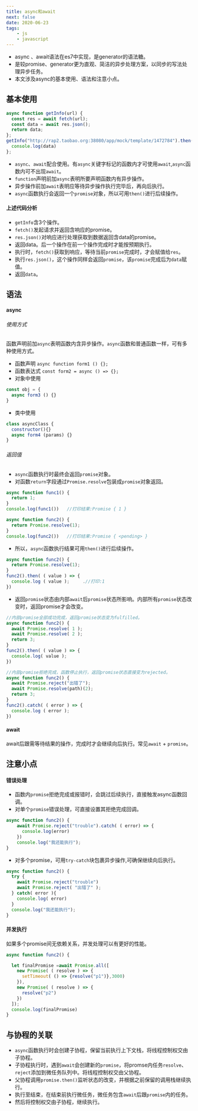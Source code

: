 ```yaml
---
title: async和await
next: false
date: 2020-06-23
tags:
    - js
    - javascript
---
```


- async 、await语法在es7中实现，是generator的语法糖。
- 是较promise、generator更为直观、简洁的异步处理方案，以同步的写法处理异步任务。
- 本文涉及async的基本使用、语法和注意小点。
## 基本使用

``` js
async function getInfo(url) {
  const res = await fetch(url);
  const data = await res.json();
  return data;
};
getInfo("http://rap2.taobao.org:38080/app/mock/template/1472784").then((data) => {
  console.log(data)
};
```
- `async`、`await`配合使用。有`async`关键字标记的函数内才可使用`await`,`async`函数内可不出现`await`。
- `function`声明前加`async`表明所要声明函数内有异步操作。
- 异步操作前加`await`表明应等待异步操作执行完毕后，再向后执行。
- `async`函数执行会返回一个`promise`对象，所以可用`then()`进行后续操作。
#### 上述代码分析
- `getInfo`含3个操作。
- `fetch()`发起请求并返回含响应的promise。
- `res.json()`对响应进行处理获取到数据返回含data的promise。
- 返回data。后一个操作在前一个操作完成时才能按预期执行。
- 执行时，`fetch()`获取到响应，等待当前`promise`完成时，才会赋值给`res`。
- 执行`res.json()`，这个操作同样会返回`promise`，该`promise`完成后为`data`赋值。
- 返回`data`。
## 语法
#### async
###### 使用方式
函数声明前加`async`表明函数内含异步操作。`async`函数和普通函数一样，可有多种使用方式。
- 函数声明
`async function form1 () {};`
- 函数表达式
`const form2 = async () => {};`
- 对象中使用
``` js
const obj = {
  async form3 () {}
}
```
- 类中使用
``` js
class asyncClass {
  constructor(){}
  async form4 (params) {}
}
```
###### 返回值
- `async`函数执行时最终会返回`promise`对象。
- 对函数`return`字段通过`Promise.resolve`包装成`promise`对象返回。
``` js
async function func1() {
  return 1;
}
console.log(func1())   //打印结果:Promise { 1 }

async function func2() {
  return Promise.resolve(1);
}
console.log(func2())   //打印结果:Promise { <pending> }
```
- 所以，`async`函数执行结果可用`then()`进行后续操作。
``` js
async function func2() {
  return Promise.resolve(1);
}
func2().then( ( value ) => {
  console.log ( value );     .//打印:1
})
```
- 返回`promise`状态由内部`await`后`promise`状态所影响。内部所有`promise`状态改变时，返回promise才会改变。
``` js
//内部promise全部成功完成，返回promise状态变为fulfilled。
async function func2() {
  await Promise.resolve( 1 );
  await Promise.resolve( 2 );
  return 3;
}
func2().then( ( value ) => {
  console.log( value );    
})
```
``` js
//内部promise拒绝完成，函数停止执行，返回promise状态直接变为rejected。
async function func2() {
  await Promise.reject("出错了");
  await Promise.resolve(path)(2);
  return 3;
}
func2().catch( ( error ) => {
  console.log ( error );
})
```
#### await
await后跟需等待结果的操作，完成时才会继续向后执行。常见`await` + `promise`。
## 注意小点
#### 错误处理
- 函数内`promise`拒绝完成或报错时，会跳过后续执行，直接触发async函数回调。
- 对单个`promise`错误处理，可直接设置其拒绝完成回调。
``` js
async function func2() {
    await Promise.reject("trouble").catch( ( error) => {
      console.log(error)
    })
    console.log("我还能执行");
}
```
- 对多个promise，可用`try-catch`块包裹异步操作,可确保继续向后执行。
``` js
async function func2() {
  try {
    await Promise.reject("trouble")
    await Promise.reject( "出错了" );
  } catch( error ){
    console.log( error)
  }
  console.log("我还能执行");
}
```
#### 并发执行
如果多个promise间无依赖关系，并发处理可以有更好的性能。
``` js
async function func2() {

  let finalPromise =await Promise.all([
    new Promise( ( resolve ) => {
      setTimeout( () => {resolve("p1")},3000)
    }),
    new Promise( ( resolve ) => {
      resolve("p2")
    })
  ]);
  console.log(finalPromise)
}
```
## 与协程的关联
- `async`函数执行时会创建子协程，保留当前执行上下文栈，将线程控制权交由子协程。
- 子协程执行时，遇到`await`会创建新的`promise`，将promse内任务`resolve`、`reject`添加到微任务队列中。将线程控制权交由父协程。
- 父协程调用`promise.then()`监听状态的改变，并根据之前保留的调用栈继续执行。
- 执行至结束，在结束前执行微任务，微任务包含`await`后跟`promise`内的任务。
- 然后将控制权交由子协程，继续执行。